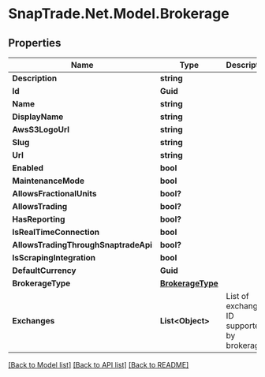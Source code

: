 # SnapTrade.Net.Model.Brokerage

## Properties

Name | Type | Description | Notes
------------ | ------------- | ------------- | -------------
**Description** | **string** |  | [optional] 
**Id** | **Guid** |  | [optional] 
**Name** | **string** |  | [optional] 
**DisplayName** | **string** |  | [optional] 
**AwsS3LogoUrl** | **string** |  | [optional] 
**Slug** | **string** |  | [optional] 
**Url** | **string** |  | [optional] 
**Enabled** | **bool** |  | [optional] 
**MaintenanceMode** | **bool** |  | [optional] 
**AllowsFractionalUnits** | **bool?** |  | [optional] 
**AllowsTrading** | **bool?** |  | [optional] 
**HasReporting** | **bool?** |  | [optional] 
**IsRealTimeConnection** | **bool** |  | [optional] 
**AllowsTradingThroughSnaptradeApi** | **bool?** |  | [optional] 
**IsScrapingIntegration** | **bool** |  | [optional] 
**DefaultCurrency** | **Guid** |  | [optional] 
**BrokerageType** | [**BrokerageType**](BrokerageType.md) |  | [optional] 
**Exchanges** | **List&lt;Object&gt;** | List of exchange ID supported by brokerage | [optional] 

[[Back to Model list]](../README.md#documentation-for-models) [[Back to API list]](../README.md#documentation-for-api-endpoints) [[Back to README]](../README.md)

